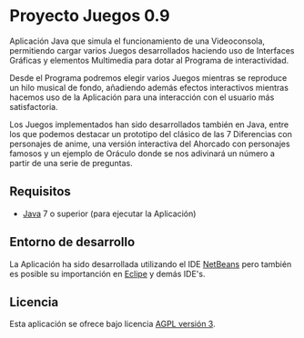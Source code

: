Proyecto Juegos 0.9
================================

Aplicación Java que simula el funcionamiento de una Videoconsola, permitiendo cargar varios Juegos
desarrollados haciendo uso de Interfaces Gráficas y elementos Multimedia para dotar al Programa de 
interactividad.

Desde el Programa podremos elegir varios Juegos mientras se reproduce un hilo musical de fondo,
añadiendo además efectos interactivos mientras hacemos uso de la Aplicación para una interacción 
con el usuario más satisfactoria.

Los Juegos implementados han sido desarrollados también en Java, entre los que podemos destacar
un prototipo del clásico de las 7 Diferencias con personajes de anime, una versión interactiva del
Ahorcado con personajes famosos y un ejemplo de Oráculo donde se nos adivinará un número a partir
de una serie de preguntas.

## Requisitos
- [Java] 7 o superior (para ejecutar la Aplicación)

## Entorno de desarrollo
La Aplicación ha sido desarrollada utilizando el IDE [NetBeans] pero también es posible su 
importanción en [Eclipe] y demás IDE's.


## Licencia
Esta aplicación se ofrece bajo licencia [AGPL versión 3].

[AGPL versión 3]: http://www.gnu.org/licenses/agpl.html
[NetBeans]: https://netbeans.org/
[Eclipe]: https://eclipse.org/
[Java]: https://www.java.com/
